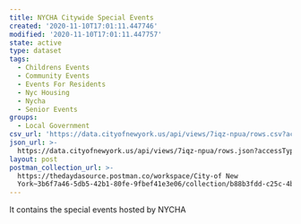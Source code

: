 ```yaml
---
title: NYCHA Citywide Special Events
created: '2020-11-10T17:01:11.447746'
modified: '2020-11-10T17:01:11.447757'
state: active
type: dataset
tags:
  - Childrens Events
  - Community Events
  - Events For Residents
  - Nyc Housing
  - Nycha
  - Senior Events
groups:
  - Local Government
csv_url: 'https://data.cityofnewyork.us/api/views/7iqz-npua/rows.csv?accessType=DOWNLOAD'
json_url: >-
  https://data.cityofnewyork.us/api/views/7iqz-npua/rows.json?accessType=DOWNLOAD
layout: post
postman_collection_url: >-
  https://thedaydasource.postman.co/workspace/City-of New
  York~3b6f7a46-5db5-42b1-80fe-9fbef41e3e06/collection/b88b3fdd-c25c-4ba1-acf6-7db4cba85e0d
---
```

It contains the special events hosted by NYCHA
